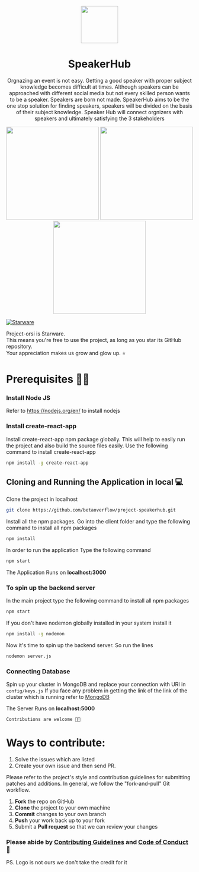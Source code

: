 <p align='center'> <img src='https://www.jing.fm/clipimg/full/70-706780_echo-fox-logo-png-cool-fox-logos.png' width='100'> </p>

<h1 align='center'>SpeakerHub </h1>

<p align='center'>Orgnazing an event is not easy. Getting a good speaker with proper subject knowledge becomes difficult at times. Although speakers can be approached with different social media but not every skilled person wants to be a speaker. Speakers are born not made. SpeakerHub aims to be the one stop solution for finding speakers, speakers will be divided on the basis of their subject knowledge. Speaker Hub will connect orgnizers with speakers and ultimately satisfying the 3 stakeholders</p>

<p float='center' align='center'>
<img src='https://github.com/betaoverflow/project-speakerhub/blob/main/docs/sh122.png' width='250'>
<img src='https://github.com/betaoverflow/project-speakerhub/blob/main/docs/sh123.png' width='250'>
<img src='https://github.com/betaoverflow/project-speakerhub/blob/main/docs/sh121.png' width='250'>
</p>


[![Starware](https://img.shields.io/badge/⭐-Starware-f5a91a?labelColor=black)](https://github.com/zepfietje/starware)

Project-orsi is Starware.  
This means you're free to use the project, as long as you star its GitHub repository.  
Your appreciation makes us grow and glow up. ⭐

# Prerequisites 👨‍💻

### Install Node JS
Refer to https://nodejs.org/en/ to install nodejs

### Install create-react-app
Install create-react-app npm package globally. This will help to easily run the project and also build the source files easily. Use the following command to install create-react-app

```bash
npm install -g create-react-app
```

## Cloning and Running the Application in local 💻

Clone the project in localhost
```bash
git clone https://github.com/betaoverflow/project-speakerhub.git
```
Install all the npm packages. Go into the client folder and type the following command to install all npm packages

```bash
npm install
```

In order to run the application Type the following command

```bash
npm start
```

The Application Runs on **localhost:3000**

### To spin up the backend server

In the main project type the following command to install all npm packages
```bash
npm start
```

If you don't have nodemon globally installed in your system install it
```bash
npm install -g nodemon
```

Now it's time to spin up the backend server. So run the lines
```bash
nodemon server.js
```

### Connecting Database
Spin up your cluster in MongoDB and replace your connection with URI in `config/keys.js`
If you face any problem in getting the link of the link of the cluster which is running refer to [MongoDB](https://www.mongodb.com/blog/post/quick-start-nodejs-mongodb--how-to-get-connected-to-your-database)

The Server Runs on **localhost:5000**

`Contributions are welcome 🎉🎉`

# Ways to contribute:
1. Solve the issues which are listed
2. Create your own issue and then send PR.

Please refer to the project's style and contribution guidelines for submitting patches and additions. In general, we follow the "fork-and-pull" Git workflow.

 1. **Fork** the repo on GitHub
 2. **Clone** the project to your own machine
 3. **Commit** changes to your own branch
 4. **Push** your work back up to your fork
 5. Submit a **Pull request** so that we can review your changes

### Please abide by  [Contributing Guidelines](https://github.com/betaoverflow/project-speakerhub/blob/main/CONTRIBUTING.md) and [Code of Conduct](https://github.com/betaoverflow/project-speakerhub/blob/main/CODE_OF_CONDUCT.md) 🚀

PS. Logo is not ours we don't take the credit for it
